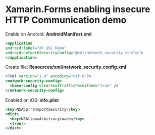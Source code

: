 Xamarin.Forms enabling insecure HTTP Communication demo
===========

Enable on Android:
**AndroidManifest.xml**

```xml
<application 
android:label="XF SSL Demo" 
android:networkSecurityConfig="@xml/network_security_config">
</application>
```

Create file: 
**Resources/xml/network_security_config.xml**

```xml
<?xml version="1.0" encoding="utf-8"?>
<network-security-config>
  <base-config cleartextTrafficPermitted="true" />
</network-security-config>
```

Enabled on iOS:
**info.plist**

```xml
<key>NSAppTransportSecurity</key>
<dict>
  <key>NSAllowsArbitraryLoads</key>
  <true/>
</dict>
```
